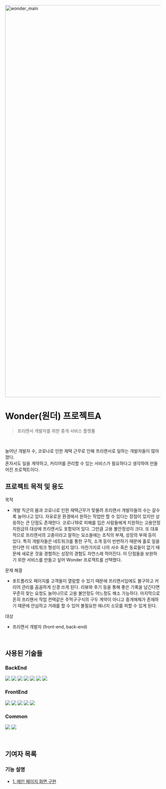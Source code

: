 <img width="1265" alt="wonder_main" src="https://user-images.githubusercontent.com/105254085/235054731-a630aa0f-da66-4480-8f59-103e38c36b7a.png">


# Wonder(원더) 프로젝트A
> 프리랜서 개발자를 위한 중개 서비스 플랫폼

<br/>

늘어난 개발자 수, 코로나로 인한 재택 근무로 인해 프리랜서로 일하는 개발자들이 많아졌다.  
혼자서도 일을 계약하고, 커리어를 관리할 수 있는 서비스가 필요하다고 생각하여 만들어진 프로젝트이다.

## 프로젝트 목적 및 용도

목적
 * 개발 직군의 붐과 코로나로 인한 재택근무가 맞물려 프리랜서 개발자들의 수는 갈수록 늘어나고 있다. 자유로운 환경에서 원하는 작업만 할 수 있다는 장점이 있지만 상응하는 큰 단점도 존재한다. 코로나19로 피해를 입은 사람들에게 지원하는 고용안정 지원금의 대상에 프리랜서도 포함되어 있다. 그만큼 고용 불안정성이 크다. 또 대표적으로 프리랜서의 고충이라고 말하는 요소들에는 조직의 부재, 성장의 부재 등이 있다. 특히 개발자들은 네트워크를 통한 구직, 소개 등이 빈번하기 때문에 홀로 일을 한다면 이 네트워크 형성이 쉽지 않다. 마찬가지로 나의 사수 혹은 동료들이 없기 때문에 새로운 것을 경험하는 성장의 경험도 자연스레 적어진다. 이 단점들을 보완하기 위한 서비스를 만들고 싶어 Wonder 프로젝트를 선택했다.

문제 해결
 * 포트폴리오 페이지를 고객들이 열람할 수 있기 때문에 프리랜서임에도 불구하고 커리어 관리를 꼼꼼하게 신경 쓰게 된다. 리뷰와 후기 등을 통해 좋은 기록을 남긴다면 꾸준히 찾는 요청도 늘어나므로 고용 불안정도 어느정도 해소 가능하다. 마지막으로 흔히 프리핸서 작업 컨택같은 주먹구구식의 구두 계약이 아니고 중개매체가 존재하기 때문에 안심하고 거래를 할 수 있어 불필요한 에너지 소모를 피할 수 있게 된다.

대상
 * 프리랜서 개발자 (front-end, back-end)

<br>

## 사용된 기술들
### BackEnd   
<img src="https://img.shields.io/badge/Java-007396?style=for-the-badge&logo=Java&logoColor=white"/></a>
<img src="https://img.shields.io/badge/Jstl-007396?style=for-the-badge&logo=jstl&logoColor=white"/></a>
<img src="https://img.shields.io/badge/Oracle-red?style=for-the-badge&logo=oracle&logoColor=white"/></a>
<img src="https://img.shields.io/badge/SqlDeveloper-548294?style=for-the-badge&logo=sqldeveloper&logoColor=white"/></a>
<img src="https://img.shields.io/badge/MyBatis-black?style=for-the-badge&logo=bybatis&logoColor=white"/></a>
<img src="https://img.shields.io/badge/Tomcat-F8DC75?style=for-the-badge&logo=apachetomcat&logoColor=black"/></a>
<img src="https://img.shields.io/badge/Spring-6DB33F?style=for-the-badge&logo=Spring&logoColor=white"/></a>   
### FrontEnd   
<img src="https://img.shields.io/badge/Html5-E34F26?style=for-the-badge&logo=Html5&logoColor=white"/></a>
<img src="https://img.shields.io/badge/CSS3-1572B6?style=for-the-badge&logo=CSS3&logoColor=white"/></a>
<img src="https://img.shields.io/badge/JavaScript-F7DF1E?style=for-the-badge&logo=javascript&logoColor=black"/></a>
<img src="https://img.shields.io/badge/jQuery-0769AD?style=for-the-badge&logo=jquery&logoColor=white"/></a>
<img src="https://img.shields.io/badge/Bootstrap-7952B3?style=for-the-badge&logo=bootstrap&logoColor=white"/></a>   
### Common   
<img src="https://img.shields.io/badge/kakao-FFCD00?style=for-the-badge&logo=kakao&logoColor=black"/></a>
<img src="https://img.shields.io/badge/iamport-007396?style=for-the-badge&logo=Java&logoColor=white"/></a>

<br>

## 기여자 목록

### 기능 설명

- [1. 메인 페이지 화면 구현](https://github.com/hyokker/wonder/blob/main/%EA%B5%AC%ED%98%84%EA%B8%B0%EB%8A%A5%EC%84%A4%EB%AA%85/%EB%A9%94%EC%9D%B8%ED%8E%98%EC%9D%B4%EC%A7%80%EA%B5%AC%ED%98%84.md)
